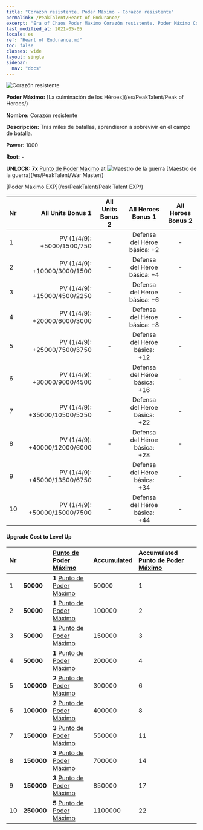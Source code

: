 ```yaml
---
title: "Corazón resistente. Poder Máximo - Corazón resistente"
permalink: /PeakTalent/Heart of Endurance/
excerpt: "Era of Chaos Poder Máximo Corazón resistente. Poder Máximo Corazón resistente. Corazón resistente"
last_modified_at: 2021-05-05
locale: es
ref: "Heart of Endurance.md"
toc: false
classes: wide
layout: single
sidebar:
  nav: "docs"
---
```


  ![Corazón resistente](/images/pt/talent_1002.png)

  **Poder Máximo:** [La culminación de los Héroes](/es/PeakTalent/Peak of Heroes/)

  **Nombre:** Corazón resistente

  **Descripción:** Tras miles de batallas, aprendieron a sobrevivir en el campo de batalla.

  **Power:** 1000

  **Root:** -

  **UNLOCK: 7x** [Punto de Poder Máximo](/ItemsES/con_934/) at ![Maestro de la guerra](/images/pt/talent_1001.png) [Maestro de la guerra](/es/PeakTalent/War Master/)

  [Poder Máximo EXP](/es/PeakTalent/Peak Talent EXP/)

  | Nr | All Units Bonus 1 | All Units Bonus 2 | All Heroes Bonus 1 | All Heroes Bonus 2 |
  |:---|--------------:|:-------------:|:-------------:|:-------------:|
  | 1 | PV (1/4/9): +5000/1500/750 | - | Defensa del Héroe básica: +2 | - |
  | 2 | PV (1/4/9): +10000/3000/1500 | - | Defensa del Héroe básica: +4 | - |
  | 3 | PV (1/4/9): +15000/4500/2250 | - | Defensa del Héroe básica: +6 | - |
  | 4 | PV (1/4/9): +20000/6000/3000 | - | Defensa del Héroe básica: +8 | - |
  | 5 | PV (1/4/9): +25000/7500/3750 | - | Defensa del Héroe básica: +12 | - |
  | 6 | PV (1/4/9): +30000/9000/4500 | - | Defensa del Héroe básica: +16 | - |
  | 7 | PV (1/4/9): +35000/10500/5250 | - | Defensa del Héroe básica: +22 | - |
  | 8 | PV (1/4/9): +40000/12000/6000 | - | Defensa del Héroe básica: +28 | - |
  | 9 | PV (1/4/9): +45000/13500/6750 | - | Defensa del Héroe básica: +34 | - |
  | 10 | PV (1/4/9): +50000/15000/7500 | - | Defensa del Héroe básica: +44 | - |


#### Upgrade Cost to Level Up

  | Nr | <i class="fas fa-coins"/> | [Punto de Poder Máximo](/ItemsES/con_934/) | Accumulated <i class="fas fa-coins"/> | Accumulated [Punto de Poder Máximo](/ItemsES/con_934/) |
  |:---|:--------------|:-------------|:-------------|:-------------|
  | 1 | **50000** | **1** [Punto de Poder Máximo](/ItemsES/con_934/) | 50000 | 1 |
  | 2 | **50000** | **1** [Punto de Poder Máximo](/ItemsES/con_934/) | 100000 | 2 |
  | 3 | **50000** | **1** [Punto de Poder Máximo](/ItemsES/con_934/) | 150000 | 3 |
  | 4 | **50000** | **1** [Punto de Poder Máximo](/ItemsES/con_934/) | 200000 | 4 |
  | 5 | **100000** | **2** [Punto de Poder Máximo](/ItemsES/con_934/) | 300000 | 6 |
  | 6 | **100000** | **2** [Punto de Poder Máximo](/ItemsES/con_934/) | 400000 | 8 |
  | 7 | **150000** | **3** [Punto de Poder Máximo](/ItemsES/con_934/) | 550000 | 11 |
  | 8 | **150000** | **3** [Punto de Poder Máximo](/ItemsES/con_934/) | 700000 | 14 |
  | 9 | **150000** | **3** [Punto de Poder Máximo](/ItemsES/con_934/) | 850000 | 17 |
  | 10 | **250000** | **5** [Punto de Poder Máximo](/ItemsES/con_934/) | 1100000 | 22 |
